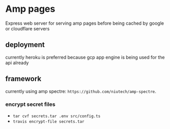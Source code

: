 # Amp pages

Express web server for serving amp pages before being cached by google or cloudflare servers

## deployment

currently heroku is preferred because gcp app engine is being used for the api already

## framework

currently using amp spectre: `https://github.com/niutech/amp-spectre`.

### encrypt secret files

- `tar cvf secrets.tar .env src/config.ts`
- `travis encrypt-file secrets.tar`

